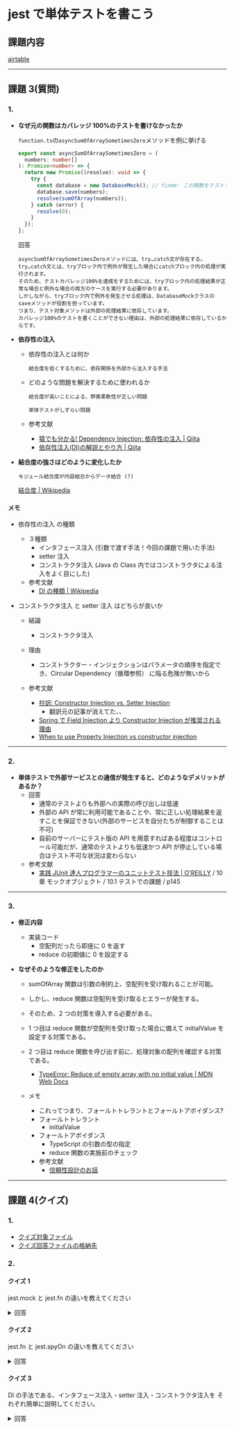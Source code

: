 # jest で単体テストを書こう

## 課題内容

[airtable](https://airtable.com/tblTnXBXFOYJ0J7lZ/viwyi8muFtWUlhNKG/recatNRhwyLZts9AL?blocks=hide)

---

## 課題 3(質問)

### 1.

- **なぜ元の関数はカバレッジ 100%のテストを書けなかったか**

  `function.ts`の`asyncSumOfArraySometimesZero`メソッドを例に挙げる

  ```ts
  export const asyncSumOfArraySometimesZero = (
    numbers: number[]
  ): Promise<number> => {
    return new Promise((resolve): void => {
      try {
        const database = new DatabaseMock(); // fixme: この関数をテストするには、DatabaseMockの使い方を変える必要がありそ う！ヒント：依存性の注入
        database.save(numbers);
        resolve(sumOfArray(numbers));
      } catch (error) {
        resolve(0);
      }
    });
  };
  ```

  回答

  ```
  asyncSumOfArraySometimesZeroメソッドには、try…catch文が存在する。
  try…catch文とは、tryブロック内で例外が発生した場合にcatchブロック内の処理が実行されます。
  そのため、テストカバレッジ100%を達成をするためには、tryブロック内の処理結果が正常な場合と例外な場合の両方のケースを実行する必要があります。
  しかしながら、tryブロック内で例外を発生させる処理は、DatabaseMockクラスのsaveメソッドが役割を担っています。
  つまり、テスト対象メソッドは外部の処理結果に依存しています。
  カバレッジ100%のテストを書くことができない理由は、外部の処理結果に依存しているからです。
  ```

- **依存性の注入**

  - 依存性の注入とは何か

    ```
    結合度を低くするために、依存関係を外部から注入する手法
    ```

  - どのような問題を解決するために使われるか

    ```
    結合度が高いことによる、弊害柔軟性が乏しい問題

    単体テストがしずらい問題
    ```

  - 参考文献
    - [猿でも分かる! Dependency Injection: 依存性の注入 | Qiita](https://qiita.com/hshimo/items/1136087e1c6e5c5b0d9f)
    - [依存性注入(DI)の解説とやり方 | Qiita](https://qiita.com/1000k/items/aef6aed46b0fc34cc15e)

- **結合度の強さはどのように変化したか**

  ```
  モジュール結合度が内容結合からデータ結合 (?)
  ```

  [結合度 | Wikipedia](https://ja.wikipedia.org/wiki/%E7%B5%90%E5%90%88%E5%BA%A6)

#### メモ

- 依存性の注入 の種類

  - ３種類
    - インタフェース注入 (引数で渡す手法！今回の課題で用いた手法)
    - setter 注入
    - コンストラクタ注入 (Java の Class 内ではコンストラクタによる注入をよく目にした)
  - 参考文献
    - [DI の種類 | Wikipedia](https://ja.wikipedia.org/wiki/%E4%BE%9D%E5%AD%98%E6%80%A7%E3%81%AE%E6%B3%A8%E5%85%A5#DI%E3%81%AE%E7%A8%AE%E9%A1%9E)

- コンストラクタ注入 と setter 注入 はどちらが良いか

  - 結論

    - コンストラクタ注入

  - 理由

    - コンストラクター・インジェクションはパラメータの順序を指定でき、Circular Dependency（循環参照） に陥る危険が無いから

  - 参考文献
    - [抄訳: Constructor Injection vs. Setter Injection](https://qiita.com/1000k/items/df08e0dd5e64ec72cb3e)
      - 翻訳元の記事が消えてた、、
    - [Spring で Field Injection より Constructor Injection が推奨される理由](http://pppurple.hatenablog.com/entry/2016/12/29/233141)
    - [When to use Property Injection vs constructor injection](https://social.msdn.microsoft.com/Forums/office/en-US/7a1dbdd5-ddf2-4eb2-8063-a423bb441158/when-to-use-property-injection-vs-constructor-injection?forum=csharpgeneral)

---

### 2.

- **単体テストで外部サービスとの通信が発生すると、どのようなデメリットがあるか？**
  - 回答
    - 通常のテストよりも外部への実際の呼び出しは低速
    - 外部の API が常に利用可能であることや、常に正しい処理結果を返すことを保証できない(外部のサービスを自分たちが制御することは不可)
    - 自前のサーバーにテスト版の API を用意すればある程度はコントロール可能だが、通常のテストよりも低速かつ API が停止している場合はテスト不可な状況は変わらない
  - 参考文献
    - [実践 JUnit 達人プログラマーのユニットテスト技法 | O'REILLY](https://www.oreilly.co.jp/books/9784873117300/) / 10 章 モックオブジェクト / 10.1 テストでの課題 / p145

---

### 3.

- **修正内容**

  - 実装コード
    - 空配列だったら即座に 0 を返す
    - reduce の初期値に 0 を設定する

- **なぜそのような修正をしたのか**

  - sumOfArray 関数は引数の制約上、空配列を受け取れることが可能。
  - しかし、reduce 関数は空配列を受け取るとエラーが発生する。
  - そのため、2 つの対策を導入する必要がある。
  - 1 つ目は reduce 関数が空配列を受け取った場合に備えて initialValue を設定する対策である。
  - 2 つ目は reduce 関数を呼び出す前に、処理対象の配列を確認する対策である。

    - [TypeError: Reduce of empty array with no initial value | MDN Web Docs](https://developer.mozilla.org/ja/docs/Web/JavaScript/Reference/Errors/Reduce_of_empty_array_with_no_initial_value)

  - メモ
    - これってつまり、フォールトトレラントとフォールトアボイダンス?
    - フォールトトレラント
      - initialValue
    - フォールトアボイダンス
      - TypeScript の引数の型の指定
      - reduce 関数の実施前のチェック
    - 参考文献
      - [信頼性設計のお話](https://ponsuke-tarou.hatenablog.com/entry/2017/09/15/005456#%E4%BF%A1%E9%A0%BC%E8%A8%AD%E8%A8%88%E3%81%AE%E7%A8%AE%E9%A1%9E)

---

## 課題 4(クイズ)

### 1.

- [クイズ対象ファイル](https://github.com/kooooichi24/praha-challenge-templates/tree/task_10_3/jestSample/quiz)
- [クイズ回答ファイルの格納先](https://github.com/kooooichi24/praha-challenge-templates/tree/task_10_3/jestSample/__tests__)

### 2.

#### クイズ 1

jest.mock と jest.fn の違いを教えてください

<details><summary>回答</summary><div>

- jest.mock

  - モジュール内の全ての exports を自動的にモック関数に設定して返す

- jest.fn

  - 指定した関数のみをモック関数に設定して返す

- [Understanding Jest Mocks](https://medium.com/@rickhanlonii/understanding-jest-mocks-f0046c68e53c)
</div></details>

#### クイズ 2

jest.fn と jest.spyOn の違いを教えてください

<details><summary>回答</summary><div>

- jest.fn
  - 指定した関数のみをモック関数に設定して返す
- jest.spyOn
  - 指定した関数のみをモック関数に設定して返す + 元の関数を上書き・復元可能
    - [mockRestore](https://jestjs.io/docs/ja/mock-function-api#mockfnmockrestore)を利用することで復元可能

</div></details>

#### クイズ 3

DI の手法である、インタフェース注入・setter 注入・コンストラクタ注入を それぞれ簡単に説明してください。

<details><summary>回答</summary><div>

- インタフェース注入

  - 引数で DI する手法

- setter 注入

  - setter で DI する手法

- コンストラクタ注入

  - コンストラクタで DI する手法

- **意図**
  - それぞれの具体的なイメージをつかんで欲しい

</div></details>
